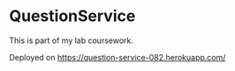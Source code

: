 # QuestionService
This is part of my lab coursework.

Deployed on https://question-service-082.herokuapp.com/


